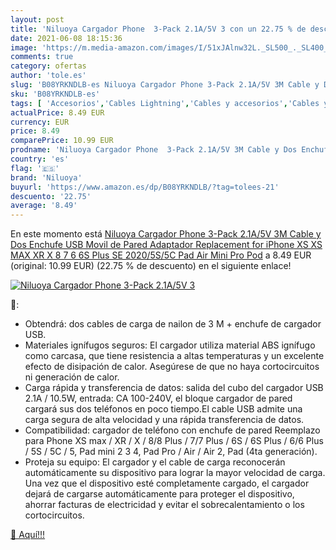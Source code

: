 ```yaml
---
layout: post
title: 'Niluoya Cargador Phone  3-Pack 2.1A/5V 3 con un 22.75 % de descuento'
date: 2021-06-08 18:15:36
image: 'https://m.media-amazon.com/images/I/51xJAlnw32L._SL500_._SL400_.jpg'
comments: true
category: ofertas
author: 'tole.es'
slug: 'B08YRKNDLB-es Niluoya Cargador Phone 3-Pack 2.1A/5V 3M Cable y Dos...'
sku: 'B08YRKNDLB-es'
tags: [ 'Accesorios','Cables Lightning','Cables y accesorios','Cables y conectores','Informática','iphone','niluoya', ]
actualPrice: 8.49 EUR
currency: EUR
price: 8.49
comparePrice: 10.99 EUR
prodname: 'Niluoya Cargador Phone  3-Pack 2.1A/5V 3M Cable y Dos Enchufe USB Movil de Pared Adaptador Replacement for iPhone XS XS MAX XR X 8 7 6 6S Plus SE 2020/5S/5C  Pad Air Mini Pro  Pod'
country: 'es'
flag: '🇪🇸'
brand: 'Niluoya'
buyurl: 'https://www.amazon.es/dp/B08YRKNDLB/?tag=tolees-21'
descuento: '22.75'
average: '8.49'
---
```


En este momento está [Niluoya Cargador Phone  3-Pack 2.1A/5V 3M Cable y Dos Enchufe USB Movil de Pared Adaptador Replacement for iPhone XS XS MAX XR X 8 7 6 6S Plus SE 2020/5S/5C  Pad Air Mini Pro  Pod](https://www.amazon.es/dp/B08YRKNDLB/?tag=tolees-21) a 8.49 EUR (original: 10.99 EUR) (22.75 %  de descuento) en el siguiente enlace!

[![Niluoya Cargador Phone  3-Pack 2.1A/5V 3](https://m.media-amazon.com/images/I/51xJAlnw32L._SL500_._SL400_.jpg)](https://www.amazon.es/dp/B08YRKNDLB/?tag=tolees-21)

🔎:

- Obtendrá: dos cables de carga de nailon de 3 M + enchufe de cargador USB.
- Materiales ignífugos seguros: El cargador utiliza material ABS ignífugo como carcasa, que tiene resistencia a altas temperaturas y un excelente efecto de disipación de calor. Asegúrese de que no haya cortocircuitos ni generación de calor.
- Carga rápida y transferencia de datos: salida del cubo del cargador USB 2.1A / 10.5W, entrada: CA 100-240V, el bloque cargador de pared cargará sus dos teléfonos en poco tiempo.El cable USB admite una carga segura de alta velocidad y una rápida transferencia de datos.
- Compatibilidad: cargador de teléfono con enchufe de pared Reemplazo para Phone XS max / XR / X / 8/8 Plus / 7/7 Plus / 6S / 6S Plus / 6/6 Plus / 5S / 5C / 5, Pad mini 2 3 4, Pad Pro / Air / Air 2, Pad (4ta generación).
- Proteja su equipo: El cargador y el cable de carga reconocerán automáticamente su dispositivo para lograr la mayor velocidad de carga. Una vez que el dispositivo esté completamente cargado, el cargador dejará de cargarse automáticamente para proteger el dispositivo, ahorrar facturas de electricidad y evitar el sobrecalentamiento o los cortocircuitos.

[🛒 Aquí!!!](https://www.amazon.es/dp/B08YRKNDLB/?tag=tolees-21)
